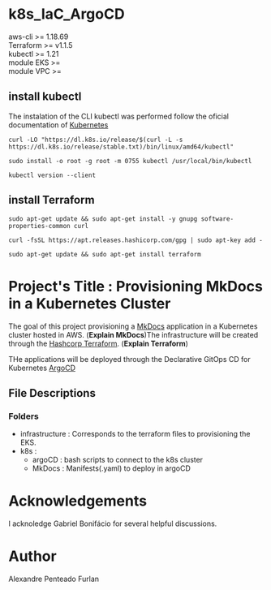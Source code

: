 # **k8s_IaC_ArgoCD**

aws-cli >= 1.18.69  \
Terraform >= v1.1.5 \
kubectl >= 1.21  \
module EKS >= \
module VPC >=  


## **install kubectl** 

The instalation of the CLI kubectl was performed follow the oficial
documentation of [Kubernetes](https://kubernetes.io/docs/tasks/tools/install-kubectl-linux/#install-kubectl-binary-with-curl-on-linux)  
```
curl -LO "https://dl.k8s.io/release/$(curl -L -s https://dl.k8s.io/release/stable.txt)/bin/linux/amd64/kubectl"
```

```
sudo install -o root -g root -m 0755 kubectl /usr/local/bin/kubectl
```

```
kubectl version --client
```
## **install Terraform**
```
sudo apt-get update && sudo apt-get install -y gnupg software-properties-common curl
```
```
curl -fsSL https://apt.releases.hashicorp.com/gpg | sudo apt-key add -
```
```
sudo apt-get update && sudo apt-get install terraform
```

# **Project's Title : Provisioning MkDocs in a Kubernetes Cluster**

The goal of this project provisioning a [MkDocs](https://www.mkdocs.org) application in a Kubernetes cluster hosted in AWS. (**Explain MkDocs**)The infrastructure will be created through the [Hashcorp Terraform](https://www.terraform.io). (**Explain Terraform**)

THe applications will be deployed through the Declarative GitOps CD 
for Kubernetes [ArgoCD](https://argo-cd.readthedocs.io/en/stable/)


## **File Descriptions**
### **Folders**

- infrastructure : Corresponds to the terraform files to provisioning
the EKS.
- k8s :
    - argoCD : bash scripts to connect to the k8s cluster
    - MkDocs : Manifests(.yaml) to deploy in argoCD 


# **Acknowledgements**
I acknoledge Gabriel Bonifácio for several helpful discussions. 


# **Author**
Alexandre Penteado Furlan

